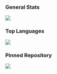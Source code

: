 ### General Stats

<a href="#">
  <img align="center" src="https://github-readme-stats.vercel.app/api?username=mrducxy&count_private=true&show_icons=true&theme=material-palenight" />
</a>
</br>

### Top Languages
<a href="#">
  <img align="center" src="https://github-readme-stats.vercel.app/api/top-langs/?username=mrducxy&theme=material-palenight&layout=compact" />
</a>
</br>

### Pinned Repository
<a href="#">
  <img align="center" src="https://github-readme-stats.vercel.app/api/pin/?username=mrducxy&repo=Chip8.JS-V1&theme=material-palenight" />
</a>
